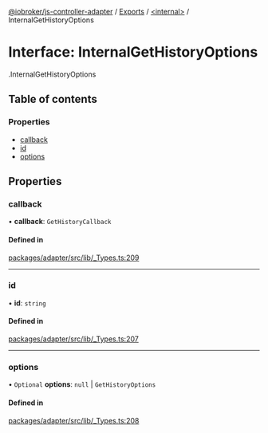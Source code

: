 [@iobroker/js-controller-adapter](../README.md) / [Exports](../modules.md) / [<internal\>](../modules/internal_.md) / InternalGetHistoryOptions

# Interface: InternalGetHistoryOptions

[<internal>](../modules/internal_.md).InternalGetHistoryOptions

## Table of contents

### Properties

- [callback](internal_.InternalGetHistoryOptions.md#callback)
- [id](internal_.InternalGetHistoryOptions.md#id)
- [options](internal_.InternalGetHistoryOptions.md#options)

## Properties

### callback

• **callback**: `GetHistoryCallback`

#### Defined in

[packages/adapter/src/lib/_Types.ts:209](https://github.com/ioBroker/ioBroker.js-controller/blob/96971c83/packages/adapter/src/lib/_Types.ts#L209)

___

### id

• **id**: `string`

#### Defined in

[packages/adapter/src/lib/_Types.ts:207](https://github.com/ioBroker/ioBroker.js-controller/blob/96971c83/packages/adapter/src/lib/_Types.ts#L207)

___

### options

• `Optional` **options**: ``null`` \| `GetHistoryOptions`

#### Defined in

[packages/adapter/src/lib/_Types.ts:208](https://github.com/ioBroker/ioBroker.js-controller/blob/96971c83/packages/adapter/src/lib/_Types.ts#L208)
